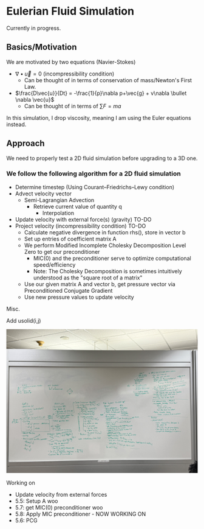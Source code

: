 # Eulerian Fluid Simulation

Currently in progress.

## Basics/Motivation

We are motivated by two equations (Navier-Stokes)

- $\nabla \bullet \vec{u}=0$ (incompressibility condition)
  - Can be thought of in terms of conservation of mass/Newton's First Law.
- $\frac{D\vec{u}}{Dt} = -\frac{1}{p}\nabla p+\vec{g} + v\nabla \bullet \nabla \vec{u}$
  - Can be thought of in terms of $\sum F=ma$

In this simulation, I drop viscosity, meaning I am using the Euler equations instead.

## Approach

We need to properly test a 2D fluid simulation before upgrading to a 3D one.

### We follow the following algorithm for a 2D fluid simulation

- Determine timestep (Using Courant–Friedrichs–Lewy condition)
- Advect velocity vector
  - Semi-Lagrangian Advection
    - Retrieve current value of quantity q
      - Interpolation
- Update velocity with external force(s) (gravity) TO-DO
- Project velocity (incompressibility condition) TO-DO
  - Calculate negative divergence in function rhs(), store in vector b
  - Set up entries of coefficient matrix A
  - We perform Modified Incomplete Cholesky Decomposition Level Zero to get our preconditioner
    - MIC(0) and the preconditioner serve to optimize computational speed/efficiency
    - Note: The Cholesky Decomposition is sometimes intuitively understood as the "square root of a matrix"
  - Use our given matrix A and vector b, get pressure vector via Preconditioned Conjugate Gradient
  - Use new pressure values to update velocity

Misc.

Add usolid(i,j)

![Whiteboard Outline](./Images/IMG_2745.jpg)

Working on

- Update velocity from external forces
- 5.5: Setup A woo
- 5.7: get MIC(0) preconditioner woo
- 5.8: Apply MIC preconditioner - NOW WORKING ON
- 5.6: PCG
